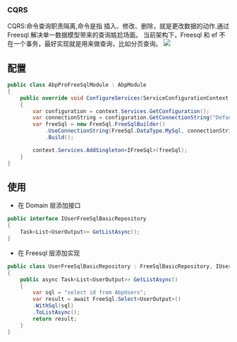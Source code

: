 ### CQRS
CQRS:命令查询职责隔离,命令是指 插入、修改、删除，就是更改数据的动作.通过 Freesql 解决单一数据模型带来的查询尴尬场面。
当前架构下，Freesql 和 ef 不在一个事务，最好实现就是用来做查询，比如分页查询。
![](https://blog-resouce.oss-cn-shenzhen.aliyuncs.com/images/abp/cqrs.png)

## 配置

```csharp
public class AbpProFreeSqlModule : AbpModule
{
    public override void ConfigureServices(ServiceConfigurationContext context)
    {
        var configuration = context.Services.GetConfiguration();
        var connectionString = configuration.GetConnectionString("Default");
        var freeSql = new FreeSql.FreeSqlBuilder()
            .UseConnectionString(FreeSql.DataType.MySql, connectionString)
            .Build();

        context.Services.AddSingleton<IFreeSql>(freeSql);
    }
}
```

## 使用

- 在 Domain 层添加接口

```csharp
public interface IUserFreeSqlBasicRepository
{
    Task<List<UserOutput>> GetListAsync();
}
```

- 在 Freesql 层添加实现

```csharp
public class UserFreeSqlBasicRepository : FreeSqlBasicRepository, IUserFreeSqlBasicRepository
{
    public async Task<List<UserOutput>> GetListAsync()
    {
        var sql = "select id from AbpUsers";
        var result = await FreeSql.Select<UserOutput>()
        .WithSql(sql)
        .ToListAsync();
        return result;
    }
}
```
